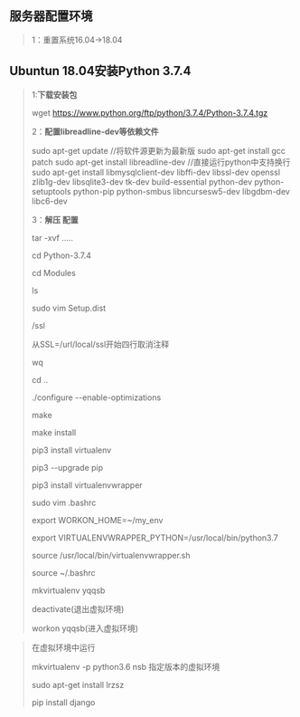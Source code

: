 ## 服务器配置环境

> 1：重置系统16.04->18.04

## Ubuntun 18.04安装Python 3.7.4

>1:**下载安装包**
>
>wget https://www.python.org/ftp/python/3.7.4/Python-3.7.4.tgz
>
>2：**配置libreadline-dev等依赖文件**
>
>sudo apt-get update    //将软件源更新为最新版
>sudo apt-get install gcc patch
>sudo apt-get install libreadline-dev    //直接运行python中支持换行
>sudo apt-get install libmysqlclient-dev libffi-dev libssl-dev openssl zlib1g-dev libsqlite3-dev tk-dev build-essential python-dev python-setuptools python-pip python-smbus libncursesw5-dev libgdbm-dev libc6-dev
>
>3：**解压 配置** 
>
>tar -xvf ..... 
>
>cd Python-3.7.4
>
>cd Modules
>
>ls
>
>sudo vim Setup.dist
>
>/ssl
>
>从SSL=/url/local/ssl开始四行取消注释
>
>wq
>
>cd ..
>
>./configure --enable-optimizations
>
>make
>
>make install
>
>pip3 install virtualenv
>
>pip3 --upgrade pip
>
>pip3 install virtualenvwrapper
>
>sudo vim .bashrc
>
>export WORKON_HOME=~/my_env
>
>export VIRTUALENVWRAPPER_PYTHON=/usr/local/bin/python3.7
>
>source /usr/local/bin/virtualenvwrapper.sh
>
>source ~/.bashrc
>
>mkvirtualenv yqqsb	
>
>deactivate(退出虚拟环境)
>
>workon yqqsb(进入虚拟环境)











>在虚拟环境中运行
>
>mkvirtualenv -p python3.6 nsb 指定版本的虚拟环境
>
>sudo apt-get install lrzsz
>
>pip install django